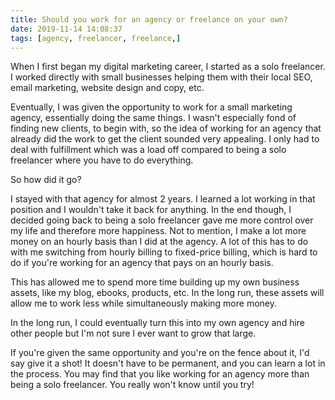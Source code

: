 ```yaml
---
title: Should you work for an agency or freelance on your own?
date: 2019-11-14 14:08:37
tags: [agency, freelancer, freelance,]
---
```


When I first began my digital marketing career, I started as a solo freelancer. I worked directly with small businesses helping them with their local SEO, email marketing, website design and copy, etc.

Eventually, I was given the opportunity to work for a small marketing agency, essentially doing the same things. I wasn't especially fond of finding new clients, to begin with, so the idea of working for an agency that already did the work to get the client sounded very appealing. I only had to deal with fulfillment which was a load off compared to being a solo freelancer where you have to do everything.

So how did it go?

I stayed with that agency for almost 2 years. I learned a lot working in that position and I wouldn't take it back for anything. In the end though, I decided going back to being a solo freelancer gave me more control over my life and therefore more happiness. Not to mention, I make a lot more money on an hourly basis than I did at the agency. A lot of this has to do with me switching from hourly billing to fixed-price billing, which is hard to do if you're working for an agency that pays on an hourly basis.

This has allowed me to spend more time building up my own business assets, like my blog, ebooks, products, etc. In the long run, these assets will allow me to work less while simultaneously making more money. 

In the long run, I could eventually turn this into my own agency and hire other people but I'm not sure I ever want to grow that large.

If you're given the same opportunity and you're on the fence about it, I'd say give it a shot! It doesn't have to be permanent, and you can learn a lot in the process. You may find that you like working for an agency more than being a solo freelancer. You really won't know until you try!